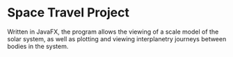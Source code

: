 # Space Travel Project
Written in JavaFX, the program allows the viewing of a scale model of the solar system, as well as plotting and viewing interplanetry journeys between bodies in the system.
